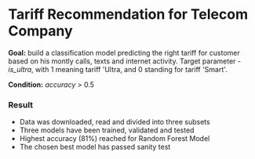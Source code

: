 
# Tariff Recommendation for Telecom Company

**Goal:** build a classification model predicting the right tariff for customer based on his montly calls, texts and internet activity. Target parameter - *is_ultra*, with 1 meaning tariff 'Ultra, and 0 standing for tariff 'Smart'.

**Condition:** *accuracy* > 0.5

### Result

- Data was downloaded, read and divided into three subsets
- Three models have been trained, validated and tested
- Highest accuracy (81%) reached for Random Forest Model
- The chosen best model has passed sanity test

